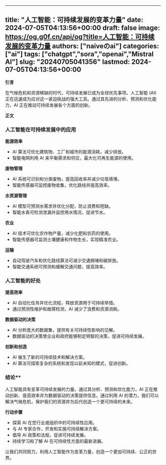 
---
title: "人工智能：可持续发展的变革力量"
date: 2024-07-05T04:13:56+00:00
draft: false
image: https://og.g0f.cn/api/og?title=人工智能：可持续发展的变革力量
authors: ["naiveのai"]
categories: ["ai"]
tags: ["chatgpt","sora","openai","Mistral AI"]
slug: "20240705041356"
lastmod: 2024-07-05T04:13:56+00:00
---
**引言**

在气候危机和资源稀缺的时代，可持续发展已成为全球优先事项。人工智能 (AI) 正在迅速成为应对这一紧迫挑战的强大工具。通过其先进的分析、预测和优化能力，AI 正在推动可持续发展各个方面的创新。

**正文**

### 人工智能在可持续发展中的应用

**能源效率**

* AI 算法可优化建筑物、工厂和城市的能源消耗，减少排放。
* 智能电网利用 AI 来平衡需求和供应，最大化可再生能源的使用。

**废物管理**

* AI 系统可识别和分类废物，提高回收率并减少垃圾填埋。
* 智能传感器可监控废物收集，优化路线并提高效率。

**水资源管理**

* AI 模型可预测水需求并优化分配，防止浪费和短缺。
* 智能水表可检测泄漏并监控用水情况，促进节水。

**农业**

* AI 技术可优化农作物产量，减少化肥和农药的使用。
* 智能传感器可监测土壤健康和作物生长，实现精准农业。

**运输**

* 自动驾驶汽车和优化路线算法可减少交通拥堵和碳排放。
* 智能交通系统可预测和缓解交通问题，提高效率。

### 人工智能的好处

**提高效率**

* AI 自动化任务并优化流程，释放资源用于可持续举措。
* 通过预测性维护和故障检测，AI 减少了浪费和资源消耗。

**数据驱动的决策**

* AI 分析庞大的数据集，提供有关可持续性影响的见解。
* 数据驱动的决策使企业和政府能够制定明智的决策，促进可持续发展。

**创新和创造**

* AI 催生了新的可持续技术和解决方案。
* AI 算法可探索复杂的系统和发现以前未知的模式，促进创新。

### 结论**

人工智能具有变革可持续发展的力量。通过其分析、预测和优化能力，AI 正在推动创新、提高效率并为数据驱动的决策提供信息。通过利用 AI 的潜力，我们可以解决气候危机，保护我们的资源并为后代创造一个更可持续的未来。

**行动步骤**

* 探索 AI 在您行业或组织中的可持续性应用。
* 与 AI 专家合作，开发和实施可持续解决方案。
* 倡导 AI 政策和法规，促进可持续发展。
* 持续学习和了解 AI 在可持续性方面的最新进展。

让我们共同努力，利用人工智能作为变革力量，创造一个更加可持续、公正的世界。